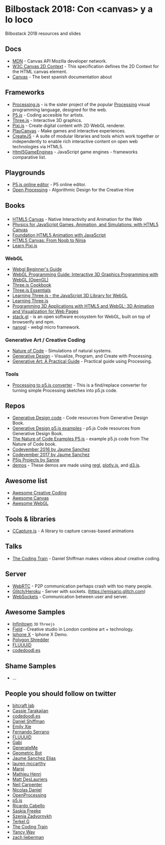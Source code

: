 # Bilbostack 2018: Con &lt;canvas> y a lo loco
Bilbostack 2018 resources and slides

## Docs

- [MDN](https://developer.mozilla.org/en-US/docs/Web/API/Canvas_API/) - Canvas API Mozilla developer network.
- [W3C Canvas 2D Context](https://w3c.github.io/2dcontext/) - This specification defines the 2D Context for the HTML canvas element.
- [Canvas](http://w3.unpocodetodo.info/canvas/introduccion.php) - The best spanish documentation about <canvas>

## Frameworks

- [Processing.js](http://processingjs.org/) - is the sister project of the popular [Processing](https://processing.org/) visual programming language, designed for the web.
- [P5.js](https://p5js.org/) - Coding accesible for artists.
- [Three.js](https://threejs.org/) - Interactive 3D graphics.
- [Pixi.js](http://www.pixijs.com/) - Create digital content with 2D WebGL renderer.
- [PlayCanvas](https://playcanvas.com/) - Make games and interactive experiences.
- [CreateJS](https://createjs.com/) - A suite of modular libraries and tools which work together or independently to enable rich interactive content on open web technologies via HTML5.
- [Html5GameEngines](http://html5gameengine.com/) - JavaScript game engines - frameworks comparative list.

## Playgrounds

- [P5.js online editor](http://alpha.editor.p5js.org/) - P5 online editor.
- [Open Processing](https://www.openprocessing.org/) - Algorithmic Design for the Creative Hive

## Books

### <canvas>
- [HTML5 Canvas](https://www.amazon.es/HTML5-Canvas-Steve-Fulton/dp/1449334989/ref=sr_1_1) - Native Interactivity and Animation for the Web
- [Physics for JavaScript Games, Animation, and Simulations: with HTML5 Canvas](https://www.amazon.es/Physics-JavaScript-Games-Animation-Simulations/dp/1430263377/ref=tmm_pap_swatch_0)
- [Foundation HTML5 Animation with JavaScript](https://www.apress.com/us/book/9781430236658)
- [HTML5 Canvas: From Noob to Ninja](https://www.amazon.es/HTML5-Canvas-Noob-Ninja-English-ebook/dp/B01DCPPO32/ref=sr_1_5)
- [Learn Pixi.js](https://www.amazon.es/Learn-Pixi-js-Rex-van-Spuy/dp/1484210956/ref=tmm_pap_swatch_0)

### WebGL
- [Webgl Beginner's Guide](https://www.amazon.es/Webgl-Beginners-Guide-Diego-Cantor/dp/184969172X/ref=tmm_pap_swatch_0)
- [WebGL Programming Guide: Interactive 3D Graphics Programming with WebGL (OpenGL)](https://www.amazon.es/WebGL-Programming-Guide-Interactive-Graphics/dp/0321902920/ref=tmm_pap_swatch_0)
- [Three.js Cookbook](https://www.amazon.es/Three-js-Cookbook-Jos-Dirksen/dp/1783981180/ref=tmm_pap_swatch_0)
- [Three.js Essentials](https://www.amazon.es/Three-js-Essentials-Jos-Dirksen/dp/9351107167/ref=tmm_pap_swatch_0)
- [Learning Three.js - the JavaScript 3D Library for WebGL](https://www.amazon.es/Learning-Three-js-JavaScript-Library-Second/dp/1784392219/ref=tmm_pap_swatch_0)
- [Learning Three.js](http://learningthreejs.com/)
- [Programming 3D Applications with HTML5 and WebGL: 3D Animation and Visualization for Web Pages](https://www.amazon.es/Programming-Applications-HTML5-WebGL-Visualization/dp/1449362966/ref=sr_1_2)
- [stack.gl](http://stack.gl/) - is an open software ecosystem for WebGL, built on top of browserify and npm.
- [nanogl](http://plepers.github.io/nanogl/) - webgl micro framework.

### Generative Art / Creative Coding

- [Nature of Code](http://natureofcode.com/) - Simulations of natural systems.
- [Generative Design](http://www.generative-gestaltung.de/) - Visualize, Program, and Create with Processing.
- [Generative Art: A Practical Guide](http://zenbullets.com/book.php) - Practical guide using Processing.

### Tools

- [Processing to p5.js converter](http://faculty.purchase.edu/joseph.mckay/p5jsconverter.html) - This is a find/replace converter for turning simple Processing sketches into p5.js code.

## Repos

- [Generative Design code](https://github.com/generative-design/) - Code resources from Generative Design Book.
- [Generative Design p5.js examples](https://github.com/generative-design/Code-Package-p5.js) - p5.js Code resources from Generative Design Book.
- [The Nature of Code Examples P5.js](https://github.com/shiffman/The-Nature-of-Code-Examples-p5.js) - example p5.js code from The Nature of Code book.
- [Codevember 2016 by Jaume Sanchez](https://github.com/spite/codevember-2016)
- [Codevember 2017 by Jaume Sanchez](https://github.com/spite/codevember-2017)
- [P5js Projects by Sanne](https://github.com/sannek/p5_projects)
- [demos](https://github.com/rreusser/demos) - These demos are made using [regl](https://github.com/regl-project/regl), [plotly.js](https://github.com/plotly/plotly.js), and [d3.js](https://d3js.org/).

## Awesome list

- [Awesome Creative Coding](https://github.com/terkelg/awesome-creative-coding)
- [Awesome Canvas](https://github.com/raphamorim/awesome-canvas)
- [Awesome WebGL](https://github.com/sjfricke/awesome-webgl)

## Tools & libraries

- [CCapture.js](https://github.com/spite/ccapture.js) - A library to capture canvas-based animations

## Talks
- [The Coding Train](https://www.youtube.com/user/shiffman) - Daniel Shiffman makes videos about creative coding.

## Server
- [WebRTC](https://webrtc.org/) - P2P communication perhaps crash with too many people.
- [Glitch/Heroku](https://glitch.com) - Server with sockets. (https://emisario.glitch.com)
- [WebSockets](https://developer.mozilla.org/es/docs/WebSockets-840092-dup) - Communication between user and server.

## Awesome Samples
- [Infinitown](http://demos.littleworkshop.fr/infinitown) `3D` `Threejs`
- [Field](https://www.field.io/) - Creative studio in London combine art + technology.
- [Iphone X](https://www.apple.com/es/iphone-x/) - Iphone X Demo.
- [Polygon Shredder](https://www.clicktorelease.com/code/polygon-shredder/)
- [FLUUUID](http://fluuu.id/)
- [codedoodl.es](http://codedoodl.es/)

## Shame Samples

- ...

## People you should follow on twitter

- [bitcraft lab](https://twitter.com/bitcraftlab)
- [Cassie Tarakajian](https://twitter.com/hellothisiscass)
- [codedoodl.es](https://twitter.com/codedoodl_es)
- [Daniel Shiffman](https://twitter.com/shiffman)
- [Emily Xie](https://twitter.com/emilyxxie)
- [Fernando Serrano](https://twitter.com/fernandojsg)
- [FLUUUID](https://twitter.com/fluuuid)
- [Gabi](https://twitter.com/w3unpocodetodo)
- [GenerateMe](https://twitter.com/generateme_blog)
- [Geometric Bot](https://twitter.com/GeometricBot)
- [Jaume Sanchez Elias](https://twitter.com/thespite)
- [lauren mccarthy](https://twitter.com/laurmccarthy)
- [Marpi](https://twitter.com/marpi_)
- [Mathieu Henri](https://twitter.com/p01)
- [Matt DesLauriers](https://twitter.com/mattdesl)
- [Neil Carpenter](https://twitter.com/NeilCarpenter)
- [Nicolas Daniel](https://twitter.com/nicolasdnl)
- [OpenProcessing](https://twitter.com/openprocessing)
- [p5.js](https://twitter.com/p5xjs)
- [Ricardo Cabello](https://twitter.com/mrdoob)
- [Saskia Freeke](https://twitter.com/sasj_nl)
- [Szenia Zadvornykh](https://twitter.com/zadvorsky)
- [Terkel G](https://twitter.com/terkelg)
- [The Coding Train](https://twitter.com/thecodingtrain)
- [Yancy Way](https://twitter.com/yancyway)
- [zach lieberman](https://twitter.com/zachlieberman)
